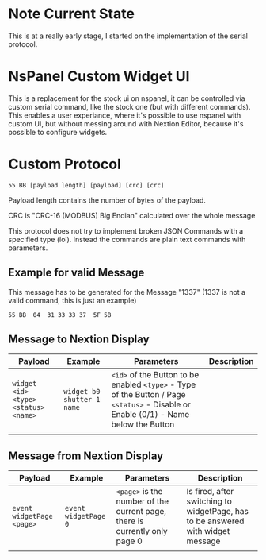# Note Current State
This is at a really early stage, I started on the implementation of the serial protocol.

# NsPanel Custom Widget UI

This is a replacement for the stock ui on nspanel, it can be controlled via custom serial command, like the stock one (but with different commands). This enables a user experiance, where it's possible to use nspanel with custom UI, but without messing around with Nextion Editor, because it's possible to configure widgets.

# Custom Protocol
```
55 BB [payload length] [payload] [crc] [crc]
```

Payload length contains the number of bytes of the payload.

CRC is "CRC-16 (MODBUS) Big Endian" calculated over the whole message

This protocol does not try to implement broken JSON Commands with a specified type (lol).
Instead the commands are plain text commands with parameters.

## Example for valid Message
This message has to be generated for the Message "1337" (1337 is not a valid command, this is just an example)
```
55 BB  04  31 33 33 37  5F 5B
```
## Message to Nextion Display

| Payload | Example | Parameters | Description |
|---|---|---|---|
| `widget <id> <type> <status> <name>` | `widget b0 shutter 1 name` | `<id>` of the Button to be enabled `<type>` - Type of the Button / Page `<status>` - Disable or Enable (0/1) <name> - Name below the Button |  |
|  |  |  |  |

## Message from Nextion Display

| Payload | Example | Parameters | Description |
|---|---|---|---|
| `event widgetPage <page>` | `event widgetPage 0` | `<page>` is the number of the current page, there is currently only page 0 | Is fired, after switching to widgetPage, has to be answered with widget message |
|  |  |  |  |
